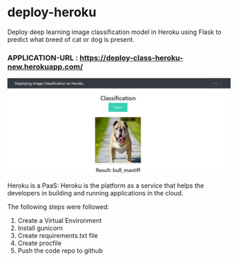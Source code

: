 # deploy-heroku
Deploy deep learning image classification model in Heroku using Flask to predict what breed of cat or dog is present.
  
### APPLICATION-URL : https://deploy-class-heroku-new.herokuapp.com/

![alt text](https://github.com/Ashutosh27ind/deploy-heroku/blob/main/heroku%20image%20classification%20app%20deployment.JPG?raw=true)

Heroku is a PaaS: Heroku is the platform as a service that helps the developers in building and running applications in the cloud. 

The following steps were followed:  
  
1. Create a Virtual Environment  
2. Install gunicorn  
3. Create requirements.txt file  
4. Create procfile  
5. Push the code repo to github  
